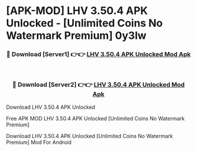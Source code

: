 # [APK-MOD] LHV 3.50.4 APK Unlocked - [Unlimited Coins No Watermark Premium] 0y3lw



<div align="center">
<h3>🔴 Download [Server1] 👉👉 <a href="https://momento.my/?title=LHV_3.50.4_APK_Unlocked">LHV 3.50.4 APK Unlocked Mod Apk</a></h3><br>

<h3>🔴 Download [Server2] 👉👉 <a href="https://momento.my/?title=LHV_3.50.4_APK_Unlocked">LHV 3.50.4 APK Unlocked Mod Apk</a></h3>
</div>



Download LHV 3.50.4 APK Unlocked 

Free APK MOD LHV 3.50.4 APK Unlocked [Unlimited Coins No Watermark Premium]

Download LHV 3.50.4 APK Unlocked [Unlimited Coins No Watermark Premium] Mod For Android
